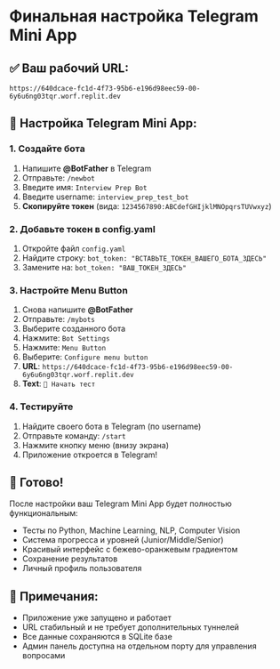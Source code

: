 # Финальная настройка Telegram Mini App

## ✅ Ваш рабочий URL:
```
https://640dcace-fc1d-4f73-95b6-e196d98eec59-00-6y6u6ng03tqr.worf.replit.dev
```

## 🎯 Настройка Telegram Mini App:

### 1. Создайте бота
1. Напишите **@BotFather** в Telegram
2. Отправьте: `/newbot`
3. Введите имя: `Interview Prep Bot`
4. Введите username: `interview_prep_test_bot`
5. **Скопируйте токен** (вида: `1234567890:ABCdefGHIjklMNOpqrsTUVwxyz`)

### 2. Добавьте токен в config.yaml
1. Откройте файл `config.yaml`
2. Найдите строку: `bot_token: "ВСТАВЬТЕ_ТОКЕН_ВАШЕГО_БОТА_ЗДЕСЬ"`
3. Замените на: `bot_token: "ВАШ_ТОКЕН_ЗДЕСЬ"`

### 3. Настройте Menu Button
1. Снова напишите **@BotFather**
2. Отправьте: `/mybots`
3. Выберите созданного бота
4. Нажмите: `Bot Settings`
5. Нажмите: `Menu Button`
6. Выберите: `Configure menu button`
7. **URL**: `https://640dcace-fc1d-4f73-95b6-e196d98eec59-00-6y6u6ng03tqr.worf.replit.dev`
8. **Text**: `🎯 Начать тест`

### 4. Тестируйте
1. Найдите своего бота в Telegram (по username)
2. Отправьте команду: `/start`
3. Нажмите кнопку меню (внизу экрана)
4. Приложение откроется в Telegram!

## 🎉 Готово!

После настройки ваш Telegram Mini App будет полностью функциональным:
- Тесты по Python, Machine Learning, NLP, Computer Vision
- Система прогресса и уровней (Junior/Middle/Senior)
- Красивый интерфейс с бежево-оранжевым градиентом
- Сохранение результатов
- Личный профиль пользователя

## 📝 Примечания:
- Приложение уже запущено и работает
- URL стабильный и не требует дополнительных туннелей
- Все данные сохраняются в SQLite базе
- Админ панель доступна на отдельном порту для управления вопросами
